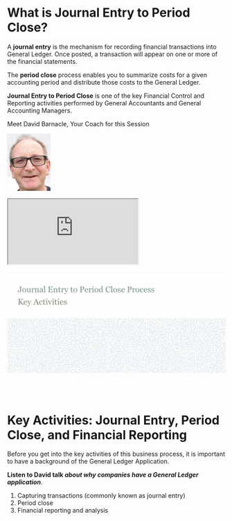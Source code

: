 # What is Journal Entry to Period Close?
A **journal entry** is the mechanism for recording financial transactions into General Ledger. Once posted, a transaction will appear on one or more of the financial statements.

The **period close** process enables you to summarize costs for a given accounting period and distribute those costs to the General Ledger.

**Journal Entry to Period Close** is one of the key Financial Control and Reporting activities  performed by General Accountants and General Accounting Managers.

Meet David Barnacle, Your Coach for this Session

![David](David_Barnacle.jpg)

<div>
<iframe src="https://players.brightcove.net/2985902027001/default_default/index.html?videoId=6273516783001" allowfullscreen allow="encrypted-media" width="300" height="150"></iframe>
</div>

[![Journal Entry](journal_entry.png)](https://learning.oracle.com/public_content/ohr/DL/Journal_to_period_close_P3__Module_1_Step_1.mp4 "Journal Entry")



# Key Activities: Journal Entry, Period Close, and Financial Reporting

Before you get into the key activities of this business process, it is important to have a background of the General Ledger Application.

**Listen to David talk *about why companies have a General Ledger application***.

   1. Capturing transactions (commonly known as journal entry)
   2. Period close
   3. Financial reporting and analysis
   
